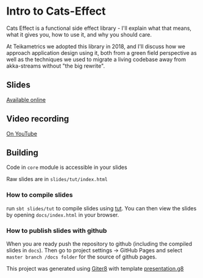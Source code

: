 # Intro to Cats-Effect

Cats Effect is a functional side effect library - I'll explain what that means, what it gives you, how to use it, and why you should care.

At Teikametrics we adopted this library in 2018, and I'll discuss how we approach application design using it, both from a green field perspective as well as the techniques we used to migrate a living codebase away from akka-streams without "the big rewrite".

## Slides

[Available online](https://daenyth.github.io/intro-cats-effect/)

## Video recording

[On YouTube](https://www.youtube.com/watch?v=83pXEdCpY4A)

## Building

Code in `core` module is accessible in your slides

Raw slides are in `slides/tut/index.html`

### How to compile slides

run `sbt slides/tut` to compile slides using [tut][tut]. 
You can then view the slides by opening `docs/index.html` in your browser.

### How to publish slides with github

When you are ready push the repository to github (including the compiled slides in `docs`).
Then go to project settings -> GitHub Pages and select `master branch /docs folder` for 
the source of github pages.



This project was generated using [Giter8][g8] with template [presentation.g8][presentation.g8]


[g8]: http://www.foundweekends.org/giter8/
[presentation.g8]: https://github.com/julien-truffaut/presentation.g8
[tut]: https://github.com/tpolecat/tut
